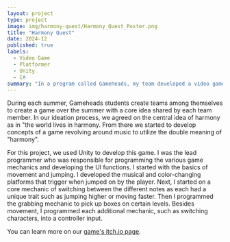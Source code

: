 ```yaml
---
layout: project
type: project
image: img/harmony-quest/Harmony_Quest_Poster.png
title: "Harmony Quest"
date: 2024-12
published: true
labels:
  - Video Game
  - Platformer
  - Unity
  - C#
summary: "In a program called Gameheads, my team developed a video game about a whole note that traverses a world of silence, determined to bring music to the world, by finding other musical notes."
---
```


During each summer, Gameheads students create teams among themselves to create a game over the summer with a core idea shared by each team member. In our ideation process, we agreed on the central idea of harmony as in "the world lives in harmony. From there we started to develop concepts of a game revolving around music to utilize the double meaning of "harmony".

For this project, we used Unity to develop this game. I was the lead programmer who was responsible for programming the various game mechanics and developing the UI functions. I started with the basics of movement and jumping. I developed the musical and color-changing platforms that trigger when jumped on by the player. Next, I started on a core mechanic of switching between the different notes as each had a unique trait such as jumping higher or moving faster. Then I programmed the grabbing mechanic to pick up boxes on certain levels. Besides movement, I programmed each additional mechanic, such as switching characters, into a controller input. 

You can learn more on our [game's itch.io page](https://gameheads.itch.io/harmony-quest).
